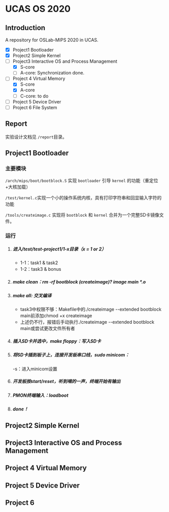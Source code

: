 # UCAS OS 2020

## Introduction

A repository for OSLab-MIPS 2020 in UCAS.

- [x] Project1 Bootloader
- [x] Project2 Simple Kernel
- [ ] Project3 Interactive OS and Process Management 
    - [x] S-core
    - [ ] A-core: Synchronization done.
- [ ] Project 4 Virtual Memory
    - [x] S-core
    - [x] A-core
    - [ ] C-core: to do
- [ ] Project 5 Device Driver
- [ ] Project 6 File System

## Report

实验设计文档见 `/report`目录。

## Project1 Bootloader

### 主要模块

`/arch/mips/boot/bootblock.S` 实现 `bootloader` 引导 `kernel` 的功能（重定位+大核加载）

`/test/kernel.c`实现一个小的操作系统内核，具有打印字符串和回显输入字符的功能

`/tools/createimage.c` 实现将 `bootblock` 和 `kernel` 合并为一个完整SD卡镜像文件。

### 运行

1. ##### 进入/test/test-project1/1-x目录（x = 1 or 2）

    - 1-1：task1 & task2
    - 1-2：task3 & bonus

2. ##### make clean：rm -rf bootblock (createimage)? image main *.o

3. ##### make all: 交叉编译

    - task3中权限不够：Makefile中的./createimage --extended bootblock main前添加chmod +x createimage
    - 上述仍不行，报错后手动执行./createimage --extended bootblock main或尝试更改文件所有者

4. ##### 插入SD卡并选中，make floppy：写入SD卡

5. ##### 将SD卡插到板子上，连接开发板串口线，sudo minicom：

    -s：进入minicom设置

6. ##### 开发板按start/reset，听到嘀的一声，终端开始有输出

7. ##### PMON终端输入：loadboot

8. ##### done！

## Project2 Simple Kernel



## Project3 Interactive OS and Process Management 



## Project 4 Virtual Memory



## Project 5 Device Driver



## Project 6

